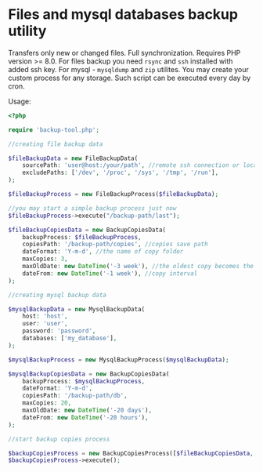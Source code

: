# Files and mysql databases backup utility

Transfers only new or changed files. Full synchronization.
Requires PHP version >= 8.0.
For files backup you need `rsync` and `ssh` installed with added ssh key. For mysql - `mysqldump` and `zip` utilites.
You may create your custom process for any storage.
Such script can be executed every day by cron.

Usage:
```php
<?php

require 'backup-tool.php';

//creating file backup data

$fileBackupData = new FileBackupData(  
    sourcePath: 'user@host:/your/path', //remote ssh connection or local path
    excludePaths: ['/dev', '/proc', '/sys', '/tmp', '/run'],
);

$fileBackupProcess = new FileBackupProcess($fileBackupData);

//you may start a simple backup process just now
$fileBackupProcess->execute("/backup-path/last");

$fileBackupCopiesData = new BackupCopiesData(
    backupProcess: $fileBackupProcess,
    copiesPath: '/backup-path/copies', //copies save path  
    dateFormat: 'Y-m-d', //the name of copy folder
    maxCopies: 3,
    maxOldDate: new DateTime('-3 week'), //the oldest copy becomes the newest
    dateFrom: new DateTime('-1 week'), //copy interval
);

//creating mysql backup data

$mysqlBackupData = new MysqlBackupData(
    host: 'host',
    user: 'user',
    password: 'password',
    databases: ['my_database'],
);

$mysqlBackupProcess = new MysqlBackupProcess($mysqlBackupData);

$mysqlBackupCopiesData = new BackupCopiesData(
    backupProcess: $mysqlBackupProcess,
    dateFormat: 'Y-m-d',
    copiesPath: '/backup-path/db',
    maxCopies: 20,
    maxOldDate: new DateTime('-20 days'),
    dateFrom: new DateTime('-20 hours'),
);

//start backup copies process

$backupCopiesProcess = new BackupCopiesProcess([$fileBackupCopiesData, $mysqlBackupCopiesData]);
$backupCopiesProcess->execute();
```

